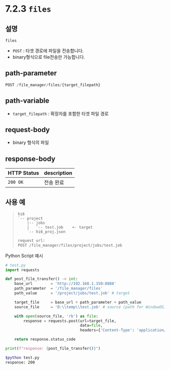 ﻿# 7.2.3 `files`

## 설명

`files`

- `POST` : 타겟 경로에 파일을 전송합니다.
- binary형식으로 file전송만 가능합니다.

## path-parameter

```python
POST /file_manager/files/{target_filepath}
```

## path-variable

- `target_filepath` : 확장자를 포함한 타겟 파일 경로

## request-body

- binary 형식의 파일


## response-body

|HTTP Status|description|
|:---|:---|
|`200 OK`| 전송 완료 |


## 사용 예

<blockquote>

```
hi6
`-- project
    |-- jobs
    |   `-- test.job    <- target
    `-- hi6_proj.json
```

```python
request url:
POST /file_manager/files/project/jobs/test.job
```

</blockquote>

Python Script 예시

```python
# test.py
import requests

def post_file_transfer() -> int:
    base_url        = 'http://192.168.1.150:8888'
    path_parameter  = '/file_manager/files'
    path_value      = '/project/jobs/test.job' # target

    target_file     = base_url + path_parameter + path_value
    source_file     = 'D:\\temp\\test.job' # source (path for WindowOS)

    with open(source_file, 'rb') as file:
        response = requests.post(url=target_file, 
                                 data=file, 
                                 headers={'Content-Type': 'application/octet-stream'})

    return response.status_code

print(f"response: {post_file_transfer()}")
```
```sh
$python test.py
response: 200
```